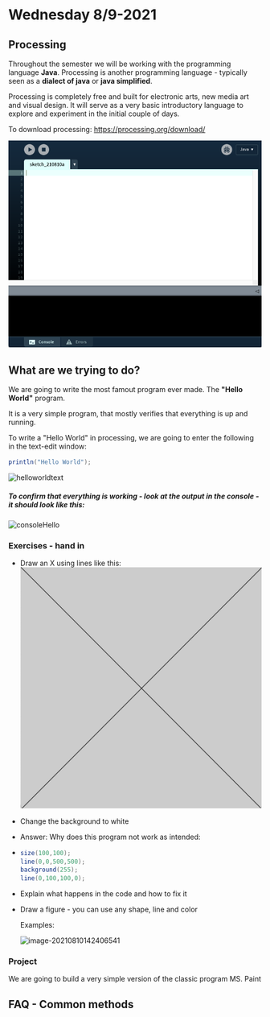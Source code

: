 # Wednesday 8/9-2021

## Processing

Throughout the semester we will be working with the programming language **Java**. Processing is another programming language - typically seen as a **dialect of java** or **java simplified**. 

Processing is completely free and built for electronic arts, new media art and visual design. It will serve as a very basic introductory language to explore and experiment in the initial couple of days.

To download processing: https://processing.org/download/

<img class="img-small" src="../../assets/processing.png"/>

## What are we trying to do?

We are going to write the most famout program ever made. The **"Hello World"** program.

It is a very simple program, that mostly verifies that everything is up and running.

To write a "Hello World" in processing, we are going to enter the following in the text-edit window: 

```java
println("Hello World");
```

![helloworldtext](/Users/dean/Documents/dat21a/plan/first-semester-java/assets/helloworldtext.png)

##### To confirm that everything is working - look at the output in the **console** - it should look like this:

![consoleHello](/Users/dean/Documents/dat21a/plan/first-semester-java/assets/consoleHello.png)

### Exercises - hand in

- Draw an X using lines like this: <img class="img-small" src="/assets/cross.png">

- Change the background to white

- Answer: Why does this program not work as intended:

- ```java
  size(100,100);
  line(0,0,500,500);
  background(255);
  line(0,100,100,0);
  ```

- Explain what happens in the code and how to fix it

- Draw a figure - you can use any shape, line and color

  Examples:

  ![image-20210810142406541](3-wednesday.assets/image-20210810142406541.png)

### Project

We are going to build a very simple version of the classic program MS. Paint

## FAQ - Common methods

